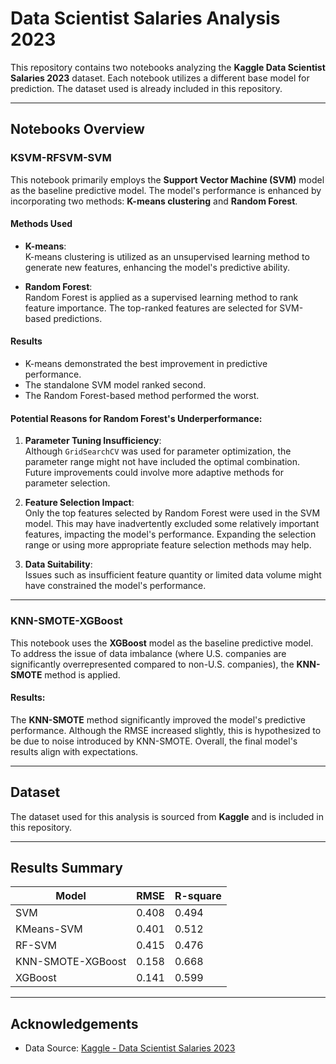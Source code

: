 # Data Scientist Salaries Analysis 2023  

This repository contains two notebooks analyzing the **Kaggle Data Scientist Salaries 2023** dataset. Each notebook utilizes a different base model for prediction. The dataset used is already included in this repository.

---

## Notebooks Overview

### **KSVM-RFSVM-SVM**  
This notebook primarily employs the **Support Vector Machine (SVM)** model as the baseline predictive model. The model's performance is enhanced by incorporating two methods: **K-means clustering** and **Random Forest**.

#### **Methods Used**
- **K-means**:  
  K-means clustering is utilized as an unsupervised learning method to generate new features, enhancing the model's predictive ability.  

- **Random Forest**:  
  Random Forest is applied as a supervised learning method to rank feature importance. The top-ranked features are selected for SVM-based predictions.

#### **Results**
- K-means demonstrated the best improvement in predictive performance.  
- The standalone SVM model ranked second.  
- The Random Forest-based method performed the worst.  

#### **Potential Reasons for Random Forest's Underperformance**:
1. **Parameter Tuning Insufficiency**:  
   Although `GridSearchCV` was used for parameter optimization, the parameter range might not have included the optimal combination. Future improvements could involve more adaptive methods for parameter selection.

2. **Feature Selection Impact**:  
   Only the top features selected by Random Forest were used in the SVM model. This may have inadvertently excluded some relatively important features, impacting the model's performance. Expanding the selection range or using more appropriate feature selection methods may help.

3. **Data Suitability**:  
   Issues such as insufficient feature quantity or limited data volume might have constrained the model's performance.

---

### **KNN-SMOTE-XGBoost**  
This notebook uses the **XGBoost** model as the baseline predictive model. To address the issue of data imbalance (where U.S. companies are significantly overrepresented compared to non-U.S. companies), the **KNN-SMOTE** method is applied.

#### **Results**:
The **KNN-SMOTE** method significantly improved the model's predictive performance. Although the RMSE increased slightly, this is hypothesized to be due to noise introduced by KNN-SMOTE. Overall, the final model's results align with expectations.

---

## Dataset  
The dataset used for this analysis is sourced from **Kaggle** and is included in this repository.

---

## Results Summary  

| Model               | RMSE   | R-square |
|---------------------|--------|----------|
| SVM                 | 0.408  | 0.494    |
| KMeans-SVM          | 0.401  | 0.512    |
| RF-SVM              | 0.415  | 0.476    |
| KNN-SMOTE-XGBoost   | 0.158  | 0.668    |
| XGBoost             | 0.141  | 0.599    |

---
## Acknowledgements  

- Data Source: [Kaggle - Data Scientist Salaries 2023](https://www.kaggle.com/datasets/arnabchaki/data-science-salaries-2023)  


